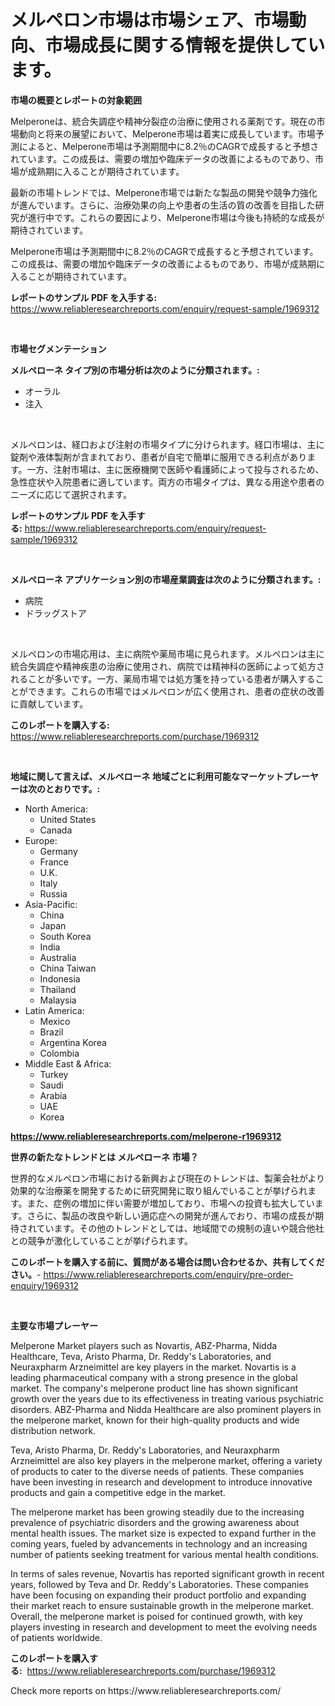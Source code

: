 <p><h1>メルペロン市場は市場シェア、市場動向、市場成長に関する情報を提供しています。</h1></p><p><strong>市場の概要とレポートの対象範囲</strong></p>
<p><p>Melperoneは、統合失調症や精神分裂症の治療に使用される薬剤です。現在の市場動向と将来の展望において、Melperone市場は着実に成長しています。市場予測によると、Melperone市場は予測期間中に8.2％のCAGRで成長すると予想されています。この成長は、需要の増加や臨床データの改善によるものであり、市場が成熟期に入ることが期待されています。</p><p>最新の市場トレンドでは、Melperone市場では新たな製品の開発や競争力強化が進んでいます。さらに、治療効果の向上や患者の生活の質の改善を目指した研究が進行中です。これらの要因により、Melperone市場は今後も持続的な成長が期待されています。</p><p>Melperone市場は予測期間中に8.2％のCAGRで成長すると予想されています。この成長は、需要の増加や臨床データの改善によるものであり、市場が成熟期に入ることが期待されています。</p></p>
<p><strong>レポートのサンプル PDF を入手する:</strong> <a href="https://www.reliableresearchreports.com/enquiry/request-sample/1969312">https://www.reliableresearchreports.com/enquiry/request-sample/1969312</a></p>
<p>&nbsp;</p>
<p><strong>市場セグメンテーション</strong></p>
<p><strong>メルペローネ タイプ別の市場分析は次のように分類されます。:</strong></p>
<p><ul><li>オーラル</li><li>注入</li></ul></p>
<p>&nbsp;</p>
<p><p>メルペロンは、経口および注射の市場タイプに分けられます。経口市場は、主に錠剤や液体製剤が含まれており、患者が自宅で簡単に服用できる利点があります。一方、注射市場は、主に医療機関で医師や看護師によって投与されるため、急性症状や入院患者に適しています。両方の市場タイプは、異なる用途や患者のニーズに応じて選択されます。</p></p>
<p><strong>レポートのサンプル PDF を入手する:</strong>&nbsp;<a href="https://www.reliableresearchreports.com/enquiry/request-sample/1969312">https://www.reliableresearchreports.com/enquiry/request-sample/1969312</a></p>
<p>&nbsp;</p>
<p><strong> メルペローネ アプリケーション別の市場産業調査は次のように分類されます。:</strong></p>
<p><ul><li>病院</li><li>ドラッグストア</li></ul></p>
<p>&nbsp;</p>
<p><p>メルペロンの市場応用は、主に病院や薬局市場に見られます。メルペロンは主に統合失調症や精神疾患の治療に使用され、病院では精神科の医師によって処方されることが多いです。一方、薬局市場では処方箋を持っている患者が購入することができます。これらの市場ではメルペロンが広く使用され、患者の症状の改善に貢献しています。</p></p>
<p><strong>このレポートを購入する:</strong>&nbsp; <a href="https://www.reliableresearchreports.com/purchase/1969312">https://www.reliableresearchreports.com/purchase/1969312</a></p>
<p>&nbsp;</p>
<p><strong>地域に関して言えば、メルペローネ 地域ごとに利用可能なマーケットプレーヤーは次のとおりです。:</strong></p>
<p><ul>
    <li>
        North America:
        <ul>
            <li>United States</li>
            <li>Canada</li>
        </ul>
    </li>
    <li>
        Europe:
        <ul>
            <li>Germany</li>
            <li>France</li>
            <li>U.K.</li>
            <li>Italy</li>
            <li>Russia</li>
        </ul>
    </li>
    <li>
        Asia-Pacific:
        <ul>
            <li>China</li>
            <li>Japan</li>
            <li>South Korea</li>
            <li>India</li>
            <li>Australia</li>
            <li>China Taiwan</li>
            <li>Indonesia</li>
            <li>Thailand</li>
            <li>Malaysia</li>
        </ul>
    </li>
    <li>
        Latin America:
        <ul>
            <li>Mexico</li>
            <li>Brazil</li>
            <li>Argentina Korea</li>
            <li>Colombia</li>
        </ul>
    </li>
    <li>
        Middle East & Africa:
        <ul>
            <li>Turkey</li>
            <li>Saudi</li>
            <li>Arabia</li>
            <li>UAE</li>
            <li>Korea</li>
        </ul>
    </li>
    </ul></p>
<p><strong><a href="https://www.reliableresearchreports.com/melperone-r1969312">https://www.reliableresearchreports.com/melperone-r1969312</a></strong>&nbsp;</p>
<p><strong>世界の新たなトレンドとは メルペローネ 市場？</strong></p>
<p><p>世界的なメルペロン市場における新興および現在のトレンドは、製薬会社がより効果的な治療薬を開発するために研究開発に取り組んでいることが挙げられます。また、症例の増加に伴い需要が増加しており、市場への投資も拡大しています。さらに、製品の改良や新しい適応症への開発が進んでおり、市場の成長が期待されています。その他のトレンドとしては、地域間での規制の違いや競合他社との競争が激化していることが挙げられます。</p></p>
<p><strong>このレポートを購入する前に、質問がある場合は問い合わせるか、共有してください。</strong>- <a href="https://www.reliableresearchreports.com/enquiry/pre-order-enquiry/1969312">https://www.reliableresearchreports.com/enquiry/pre-order-enquiry/1969312</a></p>
<p>&nbsp;</p>
<p><strong>主要な市場プレーヤー</strong></p>
<p><p>Melperone Market players such as Novartis, ABZ-Pharma, Nidda Healthcare, Teva, Aristo Pharma, Dr. Reddy's Laboratories, and Neuraxpharm Arzneimittel are key players in the market. Novartis is a leading pharmaceutical company with a strong presence in the global market. The company's melperone product line has shown significant growth over the years due to its effectiveness in treating various psychiatric disorders. ABZ-Pharma and Nidda Healthcare are also prominent players in the melperone market, known for their high-quality products and wide distribution network.</p><p>Teva, Aristo Pharma, Dr. Reddy's Laboratories, and Neuraxpharm Arzneimittel are also key players in the melperone market, offering a variety of products to cater to the diverse needs of patients. These companies have been investing in research and development to introduce innovative products and gain a competitive edge in the market.</p><p>The melperone market has been growing steadily due to the increasing prevalence of psychiatric disorders and the growing awareness about mental health issues. The market size is expected to expand further in the coming years, fueled by advancements in technology and an increasing number of patients seeking treatment for various mental health conditions.</p><p>In terms of sales revenue, Novartis has reported significant growth in recent years, followed by Teva and Dr. Reddy's Laboratories. These companies have been focusing on expanding their product portfolio and expanding their market reach to ensure sustainable growth in the melperone market. Overall, the melperone market is poised for continued growth, with key players investing in research and development to meet the evolving needs of patients worldwide.</p></p>
<p><strong>このレポートを購入する:</strong>&nbsp;&nbsp;<a href="https://www.reliableresearchreports.com/purchase/1969312">https://www.reliableresearchreports.com/purchase/1969312</a></p>
<p>Check more reports on https://www.reliableresearchreports.com/</p>